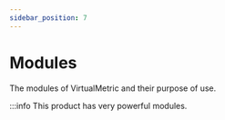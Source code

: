 ```yaml
---
sidebar_position: 7
---
```


# Modules

The modules of VirtualMetric and their purpose of use.

:::info
This product has very powerful modules.
